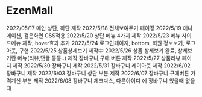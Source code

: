 # EzenMall
2022/05/17
메인 상단, 하단 제작
2022/5/18
전체보여주기 페이징 
2022/5/19
애니메이션, 검은화면 CSS적용
2022/5/20
상단 메뉴 4가지 제작
2022/5/23
메뉴 사이드메뉴 제작, hover효과 추가
2022/5/24
로그인페이지, bottom, 회원 정보보기, 로그아웃, 구현
2022/5/25
상품상세보기 제작中
2022/5/26
상품 상세보기 완료, 상세보기란 메뉴(리뷰,댓글 등등..) 제작
장바구니,구매 버튼 제작
2022/5/27
상품리뷰 페이지 제작
2022/5/30
장바구니 제작
2022/5/31
장바구니 레이아웃 제작
2022/6/02
장바구니 제작
2022/6/03
장바구니 상단 부분 제작
2022/6/07
장바구니 구매버튼 가격계산 부분 제작
2022/6/08
장바구니 체크박스, 다른아이디 에 장바구니 있을때 없을때

